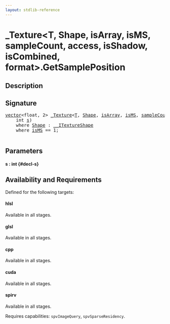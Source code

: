 ```yaml
---
layout: stdlib-reference
---
```


# \_Texture\<T, Shape, isArray, isMS, sampleCount, access, isShadow, isCombined, format\>\.GetSamplePosition

## Description





## Signature 

<pre>
<a href="/stdlib-reference/types/vector/index" class="code_type">vector</a>&lt;<span class="code_keyword">float</span>, 2&gt; <a href="/stdlib-reference/types/Texture/index" class="code_type">_Texture</a>&lt;<a href="/stdlib-reference/types/Texture/index#typeparam-T" class="code_type">T</a>, <a href="/stdlib-reference/types/Texture/index#typeparam-Shape" class="code_type">Shape</a>, <a href="/stdlib-reference/types/Texture/index#decl-isArray" class="code_var">isArray</a>, <a href="/stdlib-reference/types/Texture/index#decl-isMS" class="code_var">isMS</a>, <a href="/stdlib-reference/types/Texture/index#decl-sampleCount" class="code_var">sampleCount</a>, <a href="/stdlib-reference/types/Texture/index#decl-access" class="code_var">access</a>, <a href="/stdlib-reference/types/Texture/index#decl-isShadow" class="code_var">isShadow</a>, <a href="/stdlib-reference/types/Texture/index#decl-isCombined" class="code_var">isCombined</a>, <a href="/stdlib-reference/types/Texture/index#decl-format" class="code_var">format</a>&gt;.<a href="/stdlib-reference/types/Texture/GetSamplePosition">GetSamplePosition</a>(
    <span class="code_keyword">int</span> <a href="/stdlib-reference/types/Texture/GetSamplePosition#decl-s" class="code_param">s</a>)
    <span class='code_keyword'>where</span> <a href="/stdlib-reference/types/Texture/index#typeparam-Shape" class="code_type">Shape</a> : <a href="/stdlib-reference/interfaces/ITextureShape/index">__ITextureShape</a>
    <span class='code_keyword'>where</span> <a href="/stdlib-reference/types/Texture/index#decl-isMS" class="code_var">isMS</a> == 1;

</pre>

## Parameters

#### s  : int {#decl-s}

## Availability and Requirements

Defined for the following targets:

#### hlsl
Available in all stages.

#### glsl
Available in all stages.

#### cpp
Available in all stages.

#### cuda
Available in all stages.

#### spirv
Available in all stages.

Requires capabilities: `spvImageQuery`, `spvSparseResidency`.


